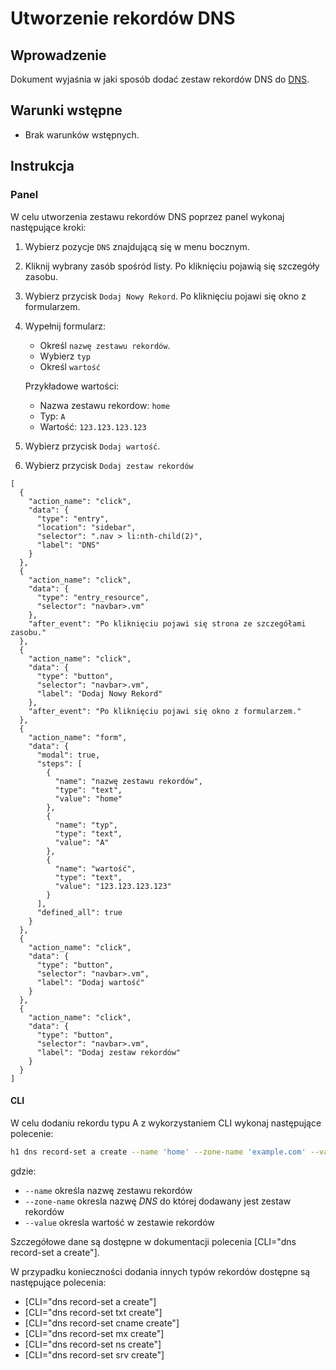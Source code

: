 # Utworzenie rekordów DNS

## Wprowadzenie

Dokument wyjaśnia w jaki sposób dodać zestaw rekordów DNS do [DNS](/resource/networking/dns.md).

## Warunki wstępne

* Brak warunków wstępnych.

## Instrukcja

### Panel

W celu utworzenia zestawu rekordów DNS poprzez panel wykonaj następujące kroki:

1. Wybierz pozycje ```DNS``` znajdującą się w menu bocznym.
2. Kliknij wybrany zasób spośród listy.  Po kliknięciu pojawią się szczegóły zasobu.
3. Wybierz przycisk ```Dodaj Nowy Rekord```. Po kliknięciu pojawi się okno z formularzem.
3. Wypełnij formularz:

	* Określ ```nazwę zestawu rekordów```.
    * Wybierz ```typ```
	* Określ ```wartość```
	
	Przykładowe wartości:

	 * Nazwa zestawu rekordow: ```home```
	 * Typ: ```A```
	 * Wartość: ```123.123.123.123```

4. Wybierz przycisk ``Dodaj wartość``.
5. Wybierz przycisk ```Dodaj zestaw rekordów```

```guide
[
  {
    "action_name": "click",
    "data": {
      "type": "entry",
      "location": "sidebar",
      "selector": ".nav > li:nth-child(2)",
      "label": "DNS"
    }
  },
  {
    "action_name": "click",
    "data": {
      "type": "entry_resource",
      "selector": "navbar>.vm"
    },
    "after_event": "Po kliknięciu pojawi się strona ze szczegółami zasobu."
  },
  {
    "action_name": "click",
    "data": {
      "type": "button",
      "selector": "navbar>.vm",
      "label": "Dodaj Nowy Rekord"
    },
    "after_event": "Po kliknięciu pojawi się okno z formularzem."
  },
  {
    "action_name": "form",
    "data": {
      "modal": true,
      "steps": [
        {
          "name": "nazwę zestawu rekordów",
          "type": "text",
          "value": "home"
        },
        {
          "name": "typ",
          "type": "text",
          "value": "A"
        },
        {
          "name": "wartość",
          "type": "text",
          "value": "123.123.123.123"
        }
      ],
      "defined_all": true
    }
  },
  {
    "action_name": "click",
    "data": {
      "type": "button",
      "selector": "navbar>.vm",
      "label": "Dodaj wartość"
    }
  },
  {
    "action_name": "click",
    "data": {
      "type": "button",
      "selector": "navbar>.vm",
      "label": "Dodaj zestaw rekordów"
    }
  }
]
```

#### CLI

W celu dodaniu rekordu typu A z wykorzystaniem CLI wykonaj następujące polecenie:

```bash
h1 dns record-set a create --name 'home' --zone-name 'example.com' --value '123.123.123.123'
```

gdzie:

 * ```--name``` określa nazwę zestawu rekordów
 * ```--zone-name``` okresla nazwę *DNS* do której dodawany jest zestaw rekordów
 * ```--value``` okresla wartość w zestawie rekordów
 
Szczegółowe dane są dostępne w dokumentacji polecenia [CLI="dns record-set a create"].

W przypadku konieczności dodania innych typów rekordów dostępne są następujące polecenia:

* [CLI="dns record-set a create"]
* [CLI="dns record-set txt create"]
* [CLI="dns record-set cname create"]
* [CLI="dns record-set mx create"]
* [CLI="dns record-set ns create"]
* [CLI="dns record-set srv create"]
